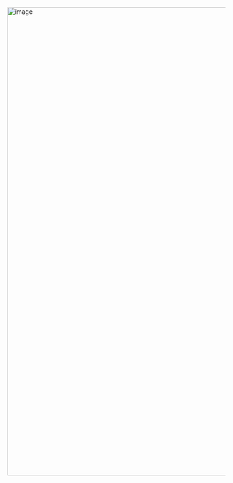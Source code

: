 <img width="1920" height="1080" alt="image" src="https://github.com/user-attachments/assets/fd4c5cc7-9d42-41db-9fbc-67ee151df1ac" />
